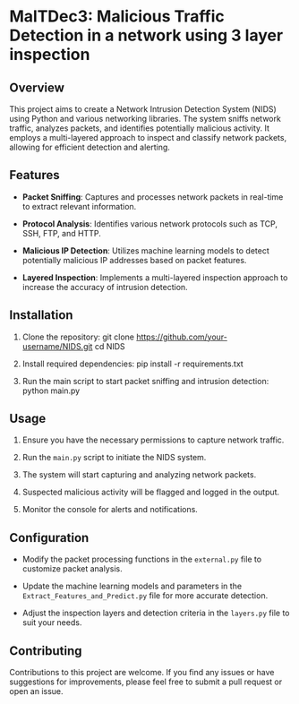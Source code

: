 # MalTDec3: Malicious Traffic Detection in a network using 3 layer inspection

## Overview

This project aims to create a Network Intrusion Detection System (NIDS) using Python and various networking libraries. The system sniffs network traffic, analyzes packets, and identifies potentially malicious activity. It employs a multi-layered approach to inspect and classify network packets, allowing for efficient detection and alerting.

## Features

- **Packet Sniffing**: Captures and processes network packets in real-time to extract relevant information.

- **Protocol Analysis**: Identifies various network protocols such as TCP, SSH, FTP, and HTTP.

- **Malicious IP Detection**: Utilizes machine learning models to detect potentially malicious IP addresses based on packet features.

- **Layered Inspection**: Implements a multi-layered inspection approach to increase the accuracy of intrusion detection.

## Installation

1. Clone the repository:
git clone https://github.com/your-username/NIDS.git
cd NIDS

2. Install required dependencies:
pip install -r requirements.txt


3. Run the main script to start packet sniffing and intrusion detection:
python main.py


## Usage

1. Ensure you have the necessary permissions to capture network traffic.

2. Run the `main.py` script to initiate the NIDS system.

3. The system will start capturing and analyzing network packets.

4. Suspected malicious activity will be flagged and logged in the output.

5. Monitor the console for alerts and notifications.

## Configuration

- Modify the packet processing functions in the `external.py` file to customize packet analysis.

- Update the machine learning models and parameters in the `Extract_Features_and_Predict.py` file for more accurate detection.

- Adjust the inspection layers and detection criteria in the `layers.py` file to suit your needs.

## Contributing

Contributions to this project are welcome. If you find any issues or have suggestions for improvements, please feel free to submit a pull request or open an issue.
